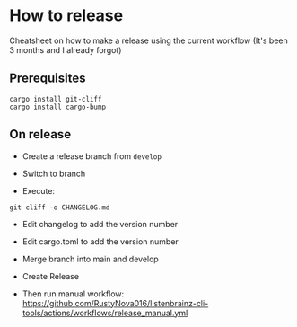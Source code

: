 # How to release

Cheatsheet on how to make a release using the current workflow (It's been 3 months and I already forgot)

## Prerequisites

```
cargo install git-cliff
cargo install cargo-bump
```

## On release

- Create a release branch from `develop`

- Switch to branch

- Execute: 
```
git cliff -o CHANGELOG.md
```

- Edit changelog to add the version number

- Edit cargo.toml to add the version number

- Merge branch into main and develop

- Create Release

- Then run manual workflow:
https://github.com/RustyNova016/listenbrainz-cli-tools/actions/workflows/release_manual.yml
